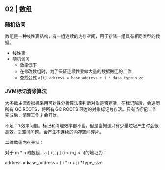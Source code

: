 ## 02 | 数组

### 随机访问
数组是一种线性表结构，有一组连续的内存空间，用于存储一组具有相同类型的数据。

- 线性表
- 随机访问
    - 效率低下
    - 在修改数组时，为了保证连续性要做大量的数据搬迁的工作
    - 查找公式 `a[i]_address = base_address + i * data_type_size`


### JVM标记清除算法


大多数主流虚拟机采用可达性分析算法来判断对象是否存活，在标记阶段，会遍历所有 GC ROOTS，将所有 GC ROOTS 可达的对象标记为存活。只有当标记工作完成后，清理工作才会开始。

不足：1.效率问题。标记和清理效率都不高，但是当知道只有少量垃圾产生时会很高效。2.空间问题。会产生不连续的内存空间碎片。

二维数组内存寻址：

对于 m * n 的数组，a [ i ][ j ] (i < m,j < n)的地址为：

address = base_address + ( i * n + j) * type_size